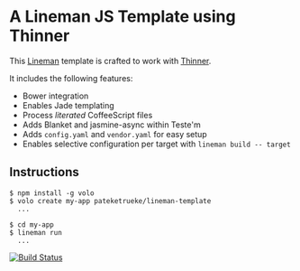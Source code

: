 # A Lineman JS Template using Thinner

This [Lineman](https://github.com/testdouble/lineman) template is crafted to work with [Thinner](https://github.com/pateketrueke/thinner).

It includes the following features:

  - Bower integration
  - Enables Jade templating
  - Process _literated_ CoffeeScript files
  - Adds Blanket and jasmine-async within Teste'm
  - Adds `config.yaml` and `vendor.yaml` for easy setup
  - Enables selective configuration per target with `lineman build -- target`

## Instructions

```
$ npm install -g volo
$ volo create my-app pateketrueke/lineman-template
  ...

$ cd my-app
$ lineman run
  ...
```

[![Build Status](https://travis-ci.org/pateketrueke/lineman-template.png)](https://travis-ci.org/pateketrueke/lineman-template)
